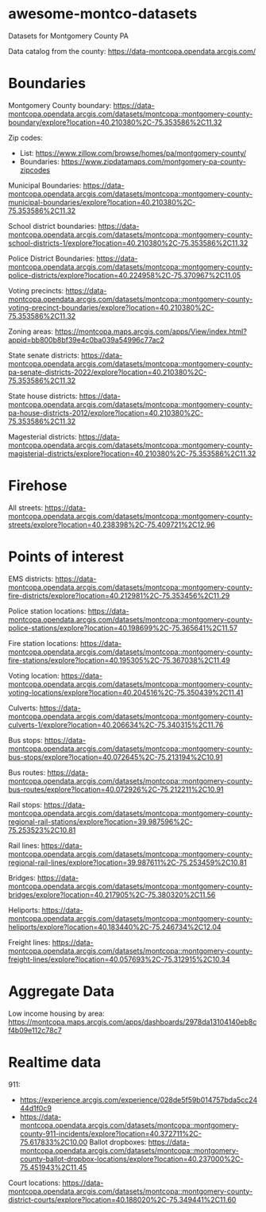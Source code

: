 # awesome-montco-datasets
Datasets for Montgomery County PA

Data catalog from the county:
https://data-montcopa.opendata.arcgis.com/

Boundaries
==========

Montgomery County boundary: https://data-montcopa.opendata.arcgis.com/datasets/montcopa::montgomery-county-boundary/explore?location=40.210380%2C-75.353586%2C11.32

Zip codes: 
- List: https://www.zillow.com/browse/homes/pa/montgomery-county/
- Boundaries: https://www.zipdatamaps.com/montgomery-pa-county-zipcodes

Municipal Boundaries: https://data-montcopa.opendata.arcgis.com/datasets/montcopa::montgomery-county-municipal-boundaries/explore?location=40.210380%2C-75.353586%2C11.32

School district boundaries: https://data-montcopa.opendata.arcgis.com/datasets/montcopa::montgomery-county-school-districts-1/explore?location=40.210380%2C-75.353586%2C11.32

Police District Boundaries: https://data-montcopa.opendata.arcgis.com/datasets/montcopa::montgomery-county-police-districts/explore?location=40.224958%2C-75.370967%2C11.05

Voting precincts: https://data-montcopa.opendata.arcgis.com/datasets/montcopa::montgomery-county-voting-precinct-boundaries/explore?location=40.210380%2C-75.353586%2C11.32

Zoning areas: https://montcopa.maps.arcgis.com/apps/View/index.html?appid=bb800b8bf39e4c0ba039a54996c77ac2

State senate districts: https://data-montcopa.opendata.arcgis.com/datasets/montcopa::montgomery-county-pa-senate-districts-2022/explore?location=40.210380%2C-75.353586%2C11.32

State house districts: https://data-montcopa.opendata.arcgis.com/datasets/montcopa::montgomery-county-pa-house-districts-2012/explore?location=40.210380%2C-75.353586%2C11.32

Magesterial districts: https://data-montcopa.opendata.arcgis.com/datasets/montcopa::montgomery-county-magisterial-districts/explore?location=40.210380%2C-75.353586%2C11.32

Firehose
========
All streets: https://data-montcopa.opendata.arcgis.com/datasets/montcopa::montgomery-county-streets/explore?location=40.238398%2C-75.409721%2C12.96

Points of interest
==================

EMS districts: https://data-montcopa.opendata.arcgis.com/datasets/montcopa::montgomery-county-fire-districts/explore?location=40.212981%2C-75.353456%2C11.29

Police station locations: https://data-montcopa.opendata.arcgis.com/datasets/montcopa::montgomery-county-police-stations/explore?location=40.198699%2C-75.365641%2C11.57

Fire station locations: https://data-montcopa.opendata.arcgis.com/datasets/montcopa::montgomery-county-fire-stations/explore?location=40.195305%2C-75.367038%2C11.49

Voting location: https://data-montcopa.opendata.arcgis.com/datasets/montcopa::montgomery-county-voting-locations/explore?location=40.204516%2C-75.350439%2C11.41

Culverts: https://data-montcopa.opendata.arcgis.com/datasets/montcopa::montgomery-county-culverts-1/explore?location=40.206634%2C-75.340315%2C11.76

Bus stops: https://data-montcopa.opendata.arcgis.com/datasets/montcopa::montgomery-county-bus-stops/explore?location=40.072645%2C-75.213194%2C10.91

Bus routes: https://data-montcopa.opendata.arcgis.com/datasets/montcopa::montgomery-county-bus-routes/explore?location=40.072926%2C-75.212211%2C10.91

Rail stops: https://data-montcopa.opendata.arcgis.com/datasets/montcopa::montgomery-county-regional-rail-stations/explore?location=39.987596%2C-75.253523%2C10.81

Rail lines: https://data-montcopa.opendata.arcgis.com/datasets/montcopa::montgomery-county-regional-rail-lines/explore?location=39.987611%2C-75.253459%2C10.81

Bridges: https://data-montcopa.opendata.arcgis.com/datasets/montcopa::montgomery-county-bridges/explore?location=40.217905%2C-75.380320%2C11.56

Heliports: https://data-montcopa.opendata.arcgis.com/datasets/montcopa::montgomery-county-heliports/explore?location=40.183440%2C-75.246734%2C12.04

Freight lines: https://data-montcopa.opendata.arcgis.com/datasets/montcopa::montgomery-county-freight-lines/explore?location=40.057693%2C-75.312915%2C10.34

Aggregate Data
==============

Low income housing by area: https://montcopa.maps.arcgis.com/apps/dashboards/2978da13104140eb8cf4b09e112c78c7

Realtime data
=============

911: 
- https://experience.arcgis.com/experience/028de5f59b014757bda5cc2444d1f0c9
- https://data-montcopa.opendata.arcgis.com/datasets/montcopa::montgomery-county-911-incidents/explore?location=40.372711%2C-75.617833%2C10.00
Ballot dropboxes: https://data-montcopa.opendata.arcgis.com/datasets/montcopa::montgomery-county-ballot-dropbox-locations/explore?location=40.237000%2C-75.451943%2C11.45

Court locations: https://data-montcopa.opendata.arcgis.com/datasets/montcopa::montgomery-county-district-courts/explore?location=40.188020%2C-75.349441%2C11.60

